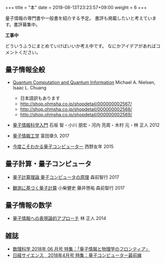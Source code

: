 +++
title = "本"
date = 2018-08-13T23:23:57+09:00
weight = 6
+++

量子情報の専門書や一般書を紹介する予定。
書評も掲載したいと考えています。書評募集中。

**工事中**

どういうふうにまとめていけばいいか考え中です。
なにかアイデアがあればコメントください。

## 量子情報全般

- [Quantum Computation and Quantum Information](https://doi.org/10.1017/CBO9780511976667)
  Michael A. Nielsen, Isaac L. Chuang
  - 日本語訳もあります
  - http://shop.ohmsha.co.jp/shopdetail/000000002567/
  - http://shop.ohmsha.co.jp/shopdetail/000000002568/
  - http://shop.ohmsha.co.jp/shopdetail/000000002569/

- [量子情報科学入門](http://www.kyoritsu-pub.co.jp/bookdetail/9784320122994)
  石坂 智・小川 朋宏・河内 亮周・木村 元・林 正人
  2012

- [量子情報工学](http://www.morikita.co.jp/books/book/3109)
  富田章久
  2017

- [今度こそわかる量子コンピューター](https://www.kspub.co.jp/book/detail/1566057.html)
  西野友年
  2015

## 量子計算・量子コンピュータ

- [量子計算理論 量子コンピュータの原理](http://www.morikita.co.jp/books/book/3186)
  森前智行
  2017

- [観測に基づく量子計算](http://www.coronasha.co.jp/np/isbn/9784339028706/)
  小柴健史 藤井啓祐 森前智行
  2017


## 量子情報の数学

- [量子情報への表現論的アプローチ](http://www.kyoritsu-pub.co.jp/bookdetail/9784320110793)
  林 正人
  2014


## 雑誌

- [数理科学 2018年 06 月号 特集：「量子情報と物理学のフロンティア」](http://www.saiensu.co.jp/?page=book_details&ISBN=4910054690682&YEAR=2018)
- [日経サイエンス　2018年4月号 特集：量子コンピューター最前線](http://www.nikkei-science.com/page/magazine/201804.html)

